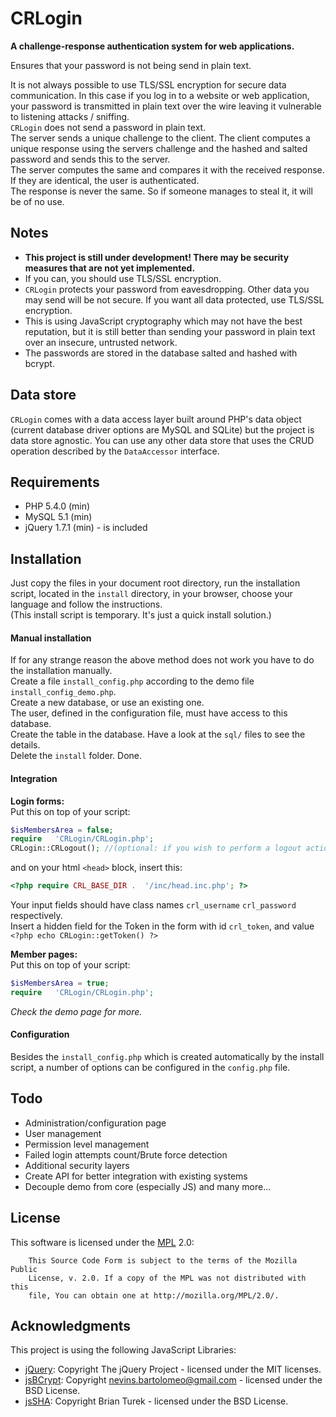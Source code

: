 CRLogin
=========


**A challenge-response authentication system for web applications.**  

Ensures that your password is not being send in plain text.  

It is not always possible to use TLS/SSL encryption for secure data communication. In this case if you log in to a website or web application, your password is transmitted in plain text over the wire leaving it vulnerable to listening attacks / sniffing.  
`CRLogin` does not send a password in plain text.  
The server sends a unique challenge to the client. The client computes a unique response using the servers challenge and the hashed and salted password and sends this to the server.   
The server computes the same and compares it with the received response. If they are identical, the user is authenticated.  
The response is never the same. So if someone manages to steal it, it will be of no use.



## Notes ##
* **This project is still under development! There may be security measures that are not yet implemented.**
* If you can, you should use TLS/SSL encryption.
* `CRLogin` protects your password from eavesdropping. Other data you may send will be not secure.
If you want all data protected, use TLS/SSL encryption.
* This is using JavaScript cryptography which may not have the best reputation, but it is still better than sending your password in plain text over an insecure, untrusted network.
* The passwords are stored in the database salted and hashed with bcrypt.

## Data store ##
`CRLogin` comes with a data access layer built around PHP's data object (current database driver options are MySQL and SQLite) but the project is data store agnostic. You can use any other data store that uses the CRUD operation described by the `DataAccessor` interface.

## Requirements ##
*   PHP 5.4.0 (min)
*   MySQL 5.1 (min)
*   jQuery 1.7.1 (min) - is included


## Installation ##
Just copy the files in your document root directory,
run the installation script, located in the `install` directory, in your browser, choose your language and follow the instructions.  
(This install script is temporary. It's just a quick install solution.)

#### Manual installation ####

If for any strange reason the above method does not work you have to do the installation manually.  
Create a file `install_config.php` according to the demo file `install_config_demo.php`.  
Create a new database, or use an existing one.   
The user, defined in the configuration file, must have access to this database.  
Create the table in the database. Have a look at the `sql/` files to see the details.  
Delete the `install` folder. Done.  

#### Integration ####

**Login forms:**  
Put this on top of your script:

```php
$isMembersArea = false;
require   'CRLogin/CRLogin.php';
CRLogin::CRLogout(); //(optional: if you wish to perform a logout action on each form request) 
```

and on your html `<head>` block, insert this:

```php
<?php require CRL_BASE_DIR .  '/inc/head.inc.php'; ?>
```

Your input fields should have class names `crl_username` `crl_password` respectively.  
Insert a hidden field for the Token in the form with id `crl_token`, and value `<?php echo CRLogin::getToken() ?>`

**Member pages:**  
Put this on top of your script:

```php
$isMembersArea = true;
require   'CRLogin/CRLogin.php';
```
*Check the demo page for more.*  

#### Configuration ####

Besides the `install_config.php` which is created automatically by the install script, a number of options can be configured in the `config.php` file.

## Todo ##

* Administration/configuration page 
* User management 
* Permission level management
* Failed login attempts count/Brute force detection
* Additional security layers
* Create API for better integration with existing systems
* Decouple demo from core (especially JS)
and many more...

## License ##
This software is licensed under the [MPL](http://www.mozilla.org/MPL/2.0/) 2.0:
```
    This Source Code Form is subject to the terms of the Mozilla Public
    License, v. 2.0. If a copy of the MPL was not distributed with this
    file, You can obtain one at http://mozilla.org/MPL/2.0/.
```

## Acknowledgments ##
This project is using the following JavaScript Libraries:  
  
* [jQuery](http://jquery.com/): Copyright The jQuery Project - licensed under the MIT licenses.
* [jsBCrypt](http://code.google.com/p/javascript-bcrypt/): Copyright nevins.bartolomeo@gmail.com - licensed under the BSD License. 
* [jsSHA](http://caligatio.github.io/jsSHA/): Copyright Brian Turek - licensed under the BSD License.